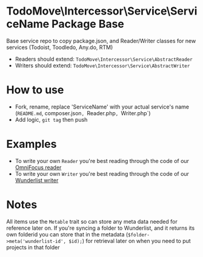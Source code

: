 # TodoMove\Intercessor\Service\ServiceName Package Base
Base service repo to copy package.json, and Reader/Writer classes for new services (Todoist, Toodledo, Any.do, RTM)

* Readers should extend: `TodoMove\Intercessor\Service\AbstractReader`
* Writers should extend: `TodoMove\Intercessor\Service\AbstractWriter`

# How to use

* Fork, rename, replace 'ServiceName' with your actual service's name (`README.md`, composer.json`, `Reader.php`, `Writer.php`)
* Add logic, `git tag` then push

# Examples
* To write your own `Reader` you're best reading through the code of our [OmniFocus reader](https://github.com/TodoMove/omnifocus)
* To write your own `Writer` you're best reading through the code of our [Wunderlist writer](https://github.com/TodoMove/service-wunderlist)

# Notes

All items use the `Metable` trait so can store any meta data needed for reference later on.  If you're syncing a folder to Wunderlist, and it returns its own folderid you can store that in the metadata (`$folder->meta('wunderlist-id', $id);`) for retrieval later on when you need to put projects in that folder